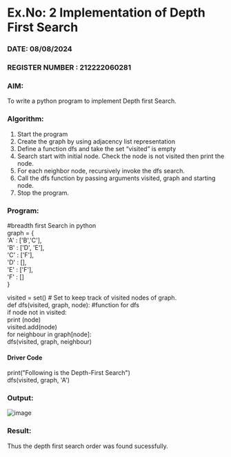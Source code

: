 # Ex.No: 2  Implementation of Depth First Search
### DATE: 08/08/2024                                                                        
### REGISTER NUMBER : 212222060281
### AIM: 
To write a python program to implement Depth first Search. 
### Algorithm:
1. Start the program
2. Create the graph by using adjacency list representation
3. Define a function dfs and take the set “visited” is empty 
4. Search start with initial node. Check the node is not visited then print the node.
5. For each neighbor node, recursively invoke the dfs search.
6. Call the dfs function by passing arguments visited, graph and starting node.
7. Stop the program.
### Program:
#breadth first Search in python </br>
graph = {</br>
 'A' : ['B','C'],</br>
 'B' : ['D', 'E'],</br>
 'C' : ['F'],</br>
 'D' : [],</br>
 'E' : ['F'],</br>
 'F' : []</br>
 }</br>

visited = set() # Set to keep track of visited nodes of graph.</br>
def dfs(visited, graph, node):  #function for dfs</br>
    if node not in visited:</br>
        print (node)</br>
        visited.add(node)</br>
        for neighbour in graph[node]:</br>
            dfs(visited, graph, neighbour)</br>
#### Driver Code
print("Following is the Depth-First Search")</br>
dfs(visited, graph, 'A')</br>











### Output:

![image](https://github.com/user-attachments/assets/8a0ce37f-e27b-403b-8de6-881c7cdc6d4d)


### Result:
Thus the depth first search order was found sucessfully.
